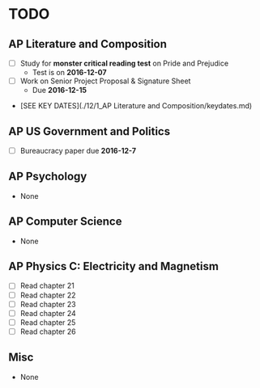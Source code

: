 # TODO

## AP Literature and Composition
- [ ] Study for **monster critical reading test** on Pride and Prejudice
    * Test is on **2016-12-07**
- [ ] Work on Senior Project Proposal & Signature Sheet
    * Due **2016-12-15**
- [SEE KEY DATES](./12/1_AP Literature and Composition/keydates.md)

## AP US Government and Politics
- [ ] Bureaucracy paper due **2016-12-7**

## AP Psychology
- None

## AP Computer Science
- None

## AP Physics C: Electricity and Magnetism
- [ ] Read chapter 21
- [ ] Read chapter 22
- [ ] Read chapter 23
- [ ] Read chapter 24
- [ ] Read chapter 25
- [ ] Read chapter 26

## Misc
- None
